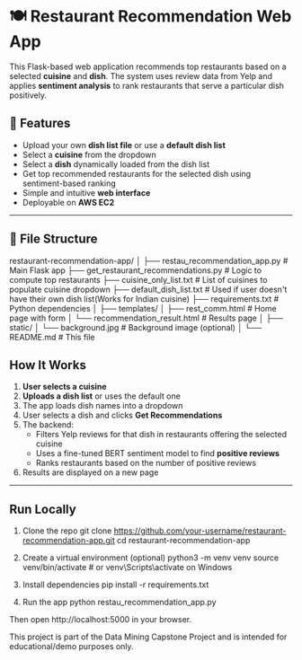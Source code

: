 # 🍽️ Restaurant Recommendation Web App

This Flask-based web application recommends top restaurants based on a selected **cuisine** and **dish**. 
The system uses review data from Yelp and applies **sentiment analysis** to rank restaurants that serve a particular dish positively.

## 🚀 Features

- Upload your own **dish list file** or use a **default dish list**
- Select a **cuisine** from the dropdown
- Select a **dish** dynamically loaded from the dish list
- Get top recommended restaurants for the selected dish using sentiment-based ranking
- Simple and intuitive **web interface**
- Deployable on **AWS EC2**

---

## 📂 File Structure
restaurant-recommendation-app/
│
├── restau_recommendation_app.py # Main Flask app
├── get_restaurant_recommendations.py # Logic to compute top restaurants
├── cuisine_only_list.txt # List of cuisines to populate cuisine dropdown
├── default_dish_list.txt # Used if user doesn't have their own dish list(Works for Indian cuisine)
├── requirements.txt # Python dependencies
│
├── templates/
│ ├── rest_comm.html # Home page with form
│ └── recommendation_result.html # Results page
│
├── static/
│ └── background.jpg # Background image (optional)
│
└── README.md # This file

##  How It Works

1. **User selects a cuisine**
2. **Uploads a dish list** or uses the default one
3. The app loads dish names into a dropdown
4. User selects a dish and clicks **Get Recommendations**
5. The backend:
   - Filters Yelp reviews for that dish in restaurants offering the selected cuisine
   - Uses a fine-tuned BERT sentiment model to find **positive reviews**
   - Ranks restaurants based on the number of positive reviews
6. Results are displayed on a new page

---

##  Run Locally

1. Clone the repo
git clone https://github.com/your-username/restaurant-recommendation-app.git
cd restaurant-recommendation-app

2. Create a virtual environment (optional)
python3 -m venv venv
source venv/bin/activate  # or venv\Scripts\activate on Windows

4. Install dependencies
pip install -r requirements.txt

4. Run the app
python restau_recommendation_app.py

Then open http://localhost:5000 in your browser.

This project is part of the Data Mining Capstone Project and is intended for educational/demo purposes only.

